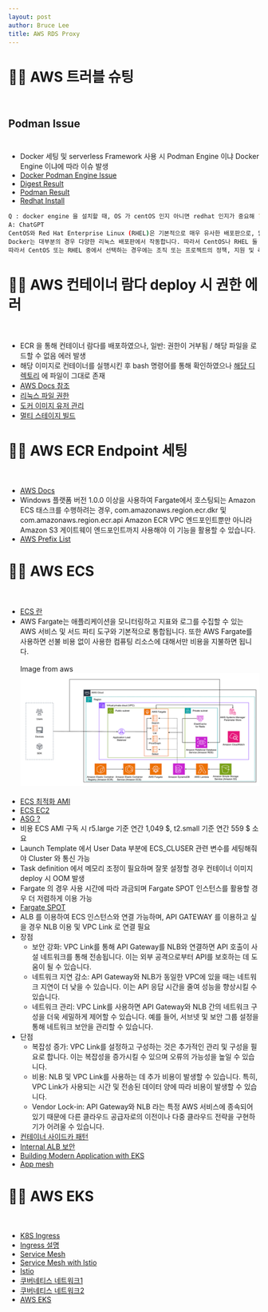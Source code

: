 ```yaml
---
layout: post
author: Bruce Lee
title: AWS RDS Proxy
---
```


# 👨‍🎓 AWS 트러블 슈팅<br/><br/>

## Podman Issue<br/><br/>
- Docker 세팅 및 serverless Framework 사용 시 Podman Engine 이냐 Docker Engine 이냐에 따라 이슈 발생
- [Docker Podman Engine Issue](https://github.com/serverless/serverless/blob/main/lib/plugins/aws/provider.js#L2074)
- [Digest Result](https://stackoverflow.com/questions/28349392/how-to-push-a-docker-image-to-a-private-repository)
- [Podman Result](https://adamtheautomator.com/podman-for-windows/)
- [Redhat Install](https://docs.docker.com/engine/install/rhel/)
```bash
Q : docker engine 을 설치할 때, OS 가 centOS 인지 아니면 redhat 인지가 중요해 ?
A: ChatGPT
CentOS와 Red Hat Enterprise Linux (RHEL)은 기본적으로 매우 유사한 배포판으로, 많은 측면에서 호환됩니다. 따라서 Docker Engine을 설치할 때 OS가 CentOS인지 RHEL인지에 따라서 큰 차이는 없습니다.
Docker는 대부분의 경우 다양한 리눅스 배포판에서 작동합니다. 따라서 CentOS나 RHEL 둘 중 어느 것을 선택하더라도 Docker를 설치하고 실행하는 데 문제가 없을 것입니다. 다만, 배포판에 따라 패키지 관리자와 방법이 약간 다를 수 있습니다. CentOS의 경우 YUM을 사용하고, RHEL의 경우에는 RPM을 사용하는 경우가 일반적입니다.
따라서 CentOS 또는 RHEL 중에서 선택하는 경우에는 조직 또는 프로젝트의 정책, 지원 및 라이선스 모델 등을 고려해야 합니다. 일반적으로 CentOS는 무료이며 커뮤니티 지원을 받지만, RHEL은 상용 제품이므로 기업 환경에서는 추가적인 지원 및 보안 업데이트를 제공받을 수 있습니다.
```

# 👨‍🎓 AWS 컨테이너 람다 deploy 시 권한 에러<br/><br/>
- ECR 을 통해 컨테이너 람다를 배포하였으나, 일반: 권한이 거부됨 / 해당 파일을 로드할 수 없음 에러 발생
- 해당 이미지로 컨테이너를 실행시킨 후 bash 명령어를 통해 확인하였으나 [해당 디렉토리](https://peanut159357.tistory.com/106) 에 파일이 그대로 존재
- [AWS Docs 참조](https://docs.aws.amazon.com/ko_kr/lambda/latest/dg/troubleshooting-deployment.html#troubleshooting-deployment-denied)
- [리눅스 파일 권한](https://m31phy.tistory.com/256)
- [도커 이미지 유저 관리](https://effectivesquid.tistory.com/entry/Docker-Container%EB%A5%BC-root%EA%B0%80-%EC%95%84%EB%8B%8C-%EC%9D%BC%EB%B0%98-%EC%9C%A0%EC%A0%80%EB%A1%9C-%EC%8B%A4%ED%96%89%EC%8B%9C%ED%82%A4%EB%8A%94-%EB%B2%95)
- [멀티 스테이지 빌드](https://alexandre-vazquez.com/multi-stage-dockerfile/)


# 👨‍🎓 AWS ECR Endpoint 세팅<br/><br/>
- [AWS Docs](https://docs.aws.amazon.com/ko_kr/AmazonECR/latest/userguide/vpc-endpoints.html)
- Windows 플랫폼 버전 1.0.0 이상을 사용하여 Fargate에서 호스팅되는 Amazon ECS 태스크를 수행하려는 경우, com.amazonaws.region.ecr.dkr 및 com.amazonaws.region.ecr.api Amazon ECR VPC 엔드포인트뿐만 아니라 Amazon S3 게이트웨이 엔드포인트까지 사용해야 이 기능을 활용할 수 있습니다.
- [AWS Prefix List](https://honglab.tistory.com/181)

# 👨‍🎓 AWS ECS<br/><br/>
- [ECS 란](https://docs.aws.amazon.com/ko_kr/AmazonECS/latest/developerguide/Welcome.html)
- AWS Fargate는 애플리케이션을 모니터링하고 지표와 로그를 수집할 수 있는 AWS 서비스 및 서드 파티 도구와 기본적으로 통합됩니다. 또한 AWS Fargate를 사용하면 선불 비용 없이 사용한 컴퓨팅 리소스에 대해서만 비용을 지불하면 됩니다.
  <br/><br/>Image from aws![Untitled](../assets/img/AWS/ecs1.png)<br/><br/>
- [ECS 최적화 AMI](https://docs.aws.amazon.com/ko_kr/AmazonECS/latest/developerguide/ecs-optimized_AMI.html)
- [ECS EC2](https://velog.io/@sawa1989/ECS-EC2%EC%82%AC%EC%9A%A9)
- [ASG ?](https://docs.aws.amazon.com/ko_kr/autoscaling/ec2/userguide/what-is-amazon-ec2-auto-scaling.html)
- 비용 ECS AMI 구독 시 r5.large 기준 연간 1,049 $, t2.small 기준 연간 559 $ 소요
- Launch Template 에서 User Data 부분에 ECS_CLUSER 관련 변수를 세팅해줘야 Cluster 와 통신 가능
- Task definition 에서 메모리 조정이 필요하며 잘못 설정할 경우 컨테이너 이미지 deploy 시 OOM 발생
- Fargate 의 경우 사용 시간에 따라 과금되며 Fargate SPOT 인스턴스를 활용할 경우 더 저렴하게 이용 가능
- [Fargate SPOT](https://aws.amazon.com/ko/blogs/korea/aws-fargate-spot-now-generally-available/)
- ALB 를 이용하여 ECS 인스턴스와 연결 가능하며, API GATEWAY 를 이용하고 싶을 경우 NLB 이용 및 VPC Link 로 연결 필요
- 장점
  - 보안 강화: VPC Link를 통해 API Gateway를 NLB와 연결하면 API 호출이 사설 네트워크를 통해 전송됩니다. 이는 외부 공격으로부터 API를 보호하는 데 도움이 될 수 있습니다.
  - 네트워크 지연 감소: API Gateway와 NLB가 동일한 VPC에 있을 때는 네트워크 지연이 더 낮을 수 있습니다. 이는 API 응답 시간을 줄여 성능을 향상시킬 수 있습니다.
  - 네트워크 관리: VPC Link를 사용하면 API Gateway와 NLB 간의 네트워크 구성을 더욱 세밀하게 제어할 수 있습니다. 예를 들어, 서브넷 및 보안 그룹 설정을 통해 네트워크 보안을 관리할 수 있습니다.
- 단점
  - 복잡성 증가: VPC Link를 설정하고 구성하는 것은 추가적인 관리 및 구성을 필요로 합니다. 이는 복잡성을 증가시킬 수 있으며 오류의 가능성을 높일 수 있습니다.
  - 비용: NLB 및 VPC Link를 사용하는 데 추가 비용이 발생할 수 있습니다. 특히, VPC Link가 사용되는 시간 및 전송된 데이터 양에 따라 비용이 발생할 수 있습니다.
  - Vendor Lock-in: API Gateway와 NLB 라는 특정 AWS 서비스에 종속되어 있기 때문에 다른 클라우드 공급자로의 이전이나 다중 클라우드 전략을 구현하기가 어려울 수 있습니다.
- [컨테이너 사이드카 패턴](https://m.blog.naver.com/ghdalswl77/222391621683)
- [Internal ALB 보안](https://towardsaws.com/ecs-service-communication-using-an-internal-load-balancer-919c7406389)
- [Building Modern Application with EKS](https://aws.amazon.com/ko/blogs/compute/building-modern-applications-with-amazon-eks-on-amazon-outposts/)
- [App mesh](https://aws.amazon.com/ko/app-mesh/)

# 👨‍🎓 AWS EKS<br/><br/>
- [K8S Ingress](https://blog.naver.com/alice_k106/221502890249)
- [Ingress 설명](https://lordofkangs.tistory.com/566)
- [Service Mesh](https://medium.com/dtevangelist/service-mesh-%EB%9E%80-8dfafb56fc07)
- [Service Mesh with Istio](https://velog.io/@shinjw4675/Kubernetes-Istio%EB%9E%80)
- [Istio](https://kr.linkedin.com/pulse/istio%EB%8A%94-%EB%AC%B4%EC%97%87%EC%9D%B4%EA%B3%A0-%EC%99%9C-%EC%A4%91%EC%9A%94%ED%95%A0%EA%B9%8C-sean-lee)
- [쿠버네티스 네트워크1](https://velog.io/@seunghyeon/%EC%BF%A0%EB%B2%84%EB%84%A4%ED%8B%B0%EC%8A%A4-%EB%84%A4%ED%8A%B8%EC%9B%8C%ED%81%AC-%EA%B5%AC%EC%84%B1%EB%8F%84)
- [쿠버네티스 네트워크2](https://medium.com/finda-tech/kubernetes-%EB%84%A4%ED%8A%B8%EC%9B%8C%ED%81%AC-%EC%A0%95%EB%A6%AC-fccd4fd0ae6)
- [AWS EKS](https://docs.aws.amazon.com/ko_kr/eks/latest/userguide/what-is-eks.html)